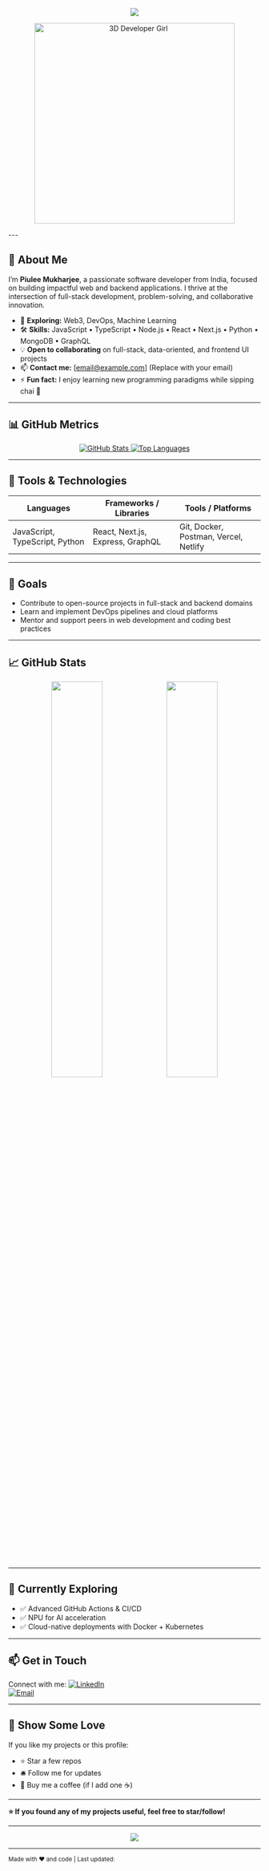 <!-- Animated Header -->
<p align="center">
  <img src="https://capsule-render.vercel.app/api?type=waving&text=Hi👋,I'm%20Piulee%20Mukharjee&color=gradient&height=80" />
</p>

<!-- 3D-style Animated Dev GIF -->
<p align="center">
  <img src="https://raw.githubusercontent.com/piuleeMukharjee/assets/main/images/3d-dev-girl.png" alt="3D Developer Girl" width="400" />
</p>
---

## 👋 About Me

I’m **Piulee Mukharjee**, a passionate software developer from India, focused on building impactful web and backend applications. I thrive at the intersection of full-stack development, problem-solving, and collaborative innovation.

- 🌱 **Exploring:** Web3, DevOps, Machine Learning
- 🛠 **Skills:** JavaScript • TypeScript • Node.js • React • Next.js • Python • MongoDB • GraphQL
- 💡 **Open to collaborating** on full-stack, data-oriented, and frontend UI projects
- 📫 **Contact me:** [email@example.com] (Replace with your email)
- ⚡ **Fun fact:** I enjoy learning new programming paradigms while sipping chai 🙂

---

## 📊 GitHub Metrics

<p align="center">
  <a href="https://github.com/piuleeMukharjee">
    <img src="https://github-readme-stats.vercel.app/api?username=piuleeMukharjee&show_icons=true&theme=tokyonight" alt="GitHub Stats" />
  </a>
  
  <a href="https://github.com/piuleeMukharjee?tab=repositories">
    <img src="https://github-readme-stats.vercel.app/api/top-langs/?username=piuleeMukharjee&layout=compact&theme=tokyonight" alt="Top Languages" />
  </a>
</p>

---

## 🧰 Tools & Technologies

| Languages | Frameworks / Libraries | Tools / Platforms |
|-----------|-------------------------|--------------------|
| JavaScript, TypeScript, Python | React, Next.js, Express, GraphQL | Git, Docker, Postman, Vercel, Netlify |

---

## 🎯 Goals

- Contribute to open-source projects in full-stack and backend domains
- Learn and implement DevOps pipelines and cloud platforms
- Mentor and support peers in web development and coding best practices

---



## 📈 GitHub Stats

<p align="center">
  <img src="https://github-readme-stats.vercel.app/api?username=piuleeMukharjee&show_icons=true&theme=tokyonight" width="45%" />
  <img src="https://github-readme-stats.vercel.app/api/top-langs/?username=piuleeMukharjee&layout=compact&theme=tokyonight" width="45%" />
</p>

---

## 🧠 Currently Exploring

- ✅ Advanced GitHub Actions & CI/CD
- ✅ NPU for AI acceleration
- ✅ Cloud-native deployments with Docker + Kubernetes

---

## 📫 Get in Touch

Connect with me:
[![LinkedIn](https://img.shields.io/badge/LinkedIn-blue?style=social&logo=linkedin)](https://www.linkedin.com/in/piulee-mukharjee-14a54b266/)  
[![Email](https://img.shields.io/badge/Email-Draft-white?style=social&logo=gmail)](piuleemukharjee@gmail.com)

---

## 🌟 Show Some Love

If you like my projects or this profile:
- ⭐️ Star a few repos
- 🛎 Follow me for updates
- 🍩 Buy me a coffee (if I add one ☕)

---

**⭐️ If you found any of my projects useful, feel free to star/follow!**

---

<p align="center">
  <img src="https://capsule-render.vercel.app/api?type=waving&text=Thanks%20for%20visiting!&color=gradient&height=80" />
</p>

---

<sub>Made with ♥️ and code | Last updated: <!-- [[UPDATE_DATE]] --> </sub>
